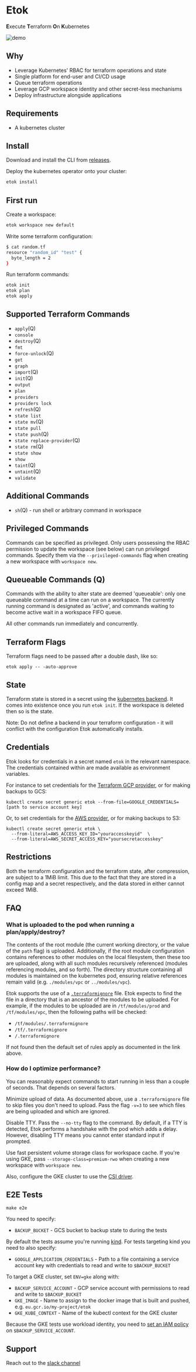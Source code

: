 # Etok

**E**xecute **T**erraform **O**n **K**ubernetes

![demo](./demo.svg)

## Why

* Leverage Kubernetes' RBAC for terraform operations and state
* Single platform for end-user and CI/CD usage
* Queue terraform operations
* Leverage GCP workspace identity and other secret-less mechanisms
* Deploy infrastructure alongside applications

## Requirements

* A kubernetes cluster

## Install

Download and install the CLI from [releases](https://github.com/leg100/etok/releases).

Deploy the kubernetes operator onto your cluster:

```bash
etok install
```

## First run

Create a workspace:

```bash
etok workspace new default
```

Write some terraform configuration:

```bash
$ cat random.tf
resource "random_id" "test" {
  byte_length = 2
}
```

Run terraform commands:

```bash
etok init
etok plan
etok apply
```

## Supported Terraform Commands

* `apply`(Q)
* `console`
* `destroy`(Q)
* `fmt`
* `force-unlock`(Q)
* `get`
* `graph`
* `import`(Q)
* `init`(Q)
* `output`
* `plan`
* `providers`
* `providers lock`
* `refresh`(Q)
* `state list`
* `state mv`(Q)
* `state pull`
* `state push`(Q)
* `state replace-provider`(Q)
* `state rm`(Q)
* `state show`
* `show`
* `taint`(Q)
* `untaint`(Q)
* `validate`

## Additional Commands

* `sh`(Q) - run shell or arbitrary command in workspace

## Privileged Commands

Commands can be specified as privileged. Only users possessing the RBAC permission to update the workspace (see below) can run privileged commands. Specify them via the `--privileged-commands` flag when creating a new workspace with `workspace new`.

## Queueable Commands (Q)

Commands with the ability to alter state are deemed 'queueable': only one queueable command at a time can run on a workspace. The currently running command is designated as 'active', and commands waiting to become active wait in a workspace FIFO queue.

All other commands run immediately and concurrently.

## Terraform Flags

Terraform flags need to be passed after a double dash, like so:

```
etok apply -- -auto-approve
```

## State

Terraform state is stored in a secret using the [kubernetes backend](https://www.terraform.io/docs/backends/types/kubernetes.html). It comes into existence once you run `etok init`. If the workspace is deleted then so is the state.

Note: Do not define a backend in your terraform configuration - it will conflict with the configuration Etok automatically installs.

## Credentials

Etok looks for credentials in a secret named `etok` in the relevant namespace. The credentials contained within are made available as environment variables.

For instance to set credentials for the [Terraform GCP provider](https://www.terraform.io/docs/providers/google/guides/provider_reference.html#full-reference), or for making backups to GCS:

```
kubectl create secret generic etok --from-file=GOOGLE_CREDENTIALS=[path to service account key]
```

Or, to set credentials for the [AWS provider](https://www.terraform.io/docs/providers/aws/index.html), or for making backups to S3:

```
kubectl create secret generic etok \
  --from-literal=AWS_ACCESS_KEY_ID="youraccesskeyid"  \
  --from-literal=AWS_SECRET_ACCESS_KEY="yoursecretaccesskey"
```

## Restrictions

Both the terraform configuration and the terraform state, after compression, are subject to a 1MiB limit. This due to the fact that they are stored in a config map and a secret respectively, and the data stored in either cannot exceed 1MiB.

## FAQ

### What is uploaded to the pod when running a plan/apply/destroy?

The contents of the root module (the current working directory, or the value of the `path` flag) is uploaded. Additionally, if the root module configuration contains references to other modules on the local filesystem, then these too are uploaded, along with all such modules recursively referenced (modules referencing modules, and so forth). The directory structure containing all modules is maintained on the kubernetes pod, ensuring relative references remain valid (e.g. `./modules/vpc` or `../modules/vpc`).

Etok supports the use of a [`.terraformignore`](https://www.terraform.io/docs/backends/types/remote.html#excluding-files-from-upload-with-terraformignore) file. Etok expects to find the file in a directory that is an ancestor of the modules to be uploaded. For example, if the modules to be uploaded are in `/tf/modules/prod` and `/tf/modules/vpc`, then the following paths will be checked:

* `/tf/modules/.terraformignore`
* `/tf/.terraformignore`
* `/.terraformignore`

If not found then the default set of rules apply as documented in the link above.

### How do I optimize performance?

You can reasonably expect commands to start running in less than a couple of seconds. That depends on several factors.

Minimize upload of data. As documented above, use a `.terraformignore` file to skip files you don't need to upload. Pass the flag `-v=3` to see which files are being uploaded and which are ignored.

Disable TTY. Pass the `--no-tty` flag to the command. By default, if a TTY is detected, Etok performs a handshake with the pod which adds a delay. However, disabling TTY means you cannot enter standard input if prompted.

Use fast persistent volume storage class for workspace cache. If you're using GKE, pass `--storage-class=premium-rwo` when creating a new workspace with `workspace new`.

Also, configure the GKE cluster to use the [CSI driver](https://cloud.google.com/kubernetes-engine/docs/how-to/persistent-volumes/gce-pd-csi-driver).

## E2E Tests

```
make e2e
```

You need to specify:

* `BACKUP_BUCKET` - GCS bucket to backup state to during the tests

By default the tests assume you're running [kind](https://kind.sigs.k8s.io/). For tests targeting kind you need to also specify:

* `GOOGLE_APPLICATION_CREDENTIALS` - Path to a file containing a service account key with credentials to read and write to `$BACKUP_BUCKET`

To target a GKE cluster, set `ENV=gke` along with:

* `BACKUP_SERVICE_ACCOUNT` - GCP service account with permissions to read and write to `$BACKUP_BUCKET`
* `GKE_IMAGE` - Name to assign to the docker image that is built and pushed, e.g. `eu.gcr.io/my-project/etok`
* `GKE_KUBE_CONTEXT` - Name of the kubectl context for the GKE cluster

Because the GKE tests use workload identity, you need to [set an IAM policy](#workload-identity) on `$BACKUP_SERVICE_ACCOUNT`.

## Support

Reach out to the [slack channel](https://join.slack.com/t/etokworkspace/shared_invite/zt-lbqgojdj-IS6aDIydMXe2X3EYf8ZRow)
